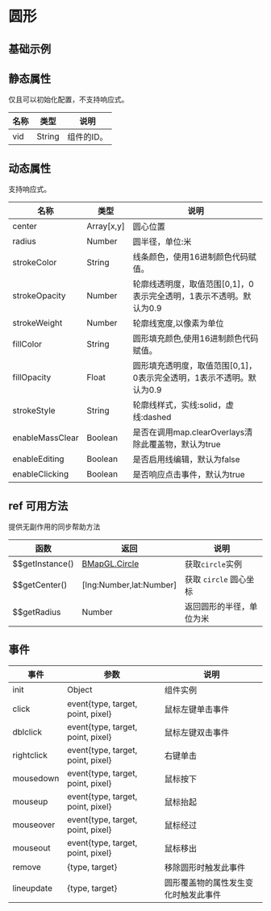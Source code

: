 # 圆形

## 基础示例

<vuep template="#example"></vuep>

<script v-pre type="text/x-template" id="example">

  <template>
    <div class="bmap-page-container">
      <el-bmap vid="amapDemo" :zoom="zoom" :center="center" class="bmap-demo">
        <el-bmap-circle v-for="circle in circles" :center="circle.center" :radius="circle.radius" :fill-opacity="circle.fillOpacity" :events="circle.events" :enable-editing="circle.enableEditing"></el-bmap-circle>
      </el-bmap>
      <button @click="toggleEdit()">切换编辑状态</button>
    </div>
  </template>

  <style>
    .bmap-demo {
      height: 300px;
    }
  </style>

  <script>
    module.exports = {
      data () {
        return {
          zoom: 15,
          center: [121.5273285, 31.21515044],
          circles: [
            {
              center: [121.5273285, 31.21515044],
              radius: 200,
              enableEditing: true,
              fillOpacity: 0.5,
              events: {
                click: () => {
                  alert('click');
                },
                lineupdate: (e,target) => {
                    console.log('lineupdate', e, target);
                }
              }
            }
          ]
        }
      },
      methods: {
        toggleEdit(){
            this.circles.forEach( v => {
                v.enableEditing = !v.enableEditing;
            })
        }
      }
    };
  </script>

</script>


## 静态属性
仅且可以初始化配置，不支持响应式。

名称 | 类型 | 说明
---|---|---|
vid | String | 组件的ID。

## 动态属性
支持响应式。

名称 | 类型 | 说明
---|---|---|
center | Array[x,y] | 圆心位置
radius | Number | 圆半径，单位:米
strokeColor | String | 线条颜色，使用16进制颜色代码赋值。
strokeOpacity | Number | 轮廓线透明度，取值范围[0,1]，0表示完全透明，1表示不透明。默认为0.9
strokeWeight | Number | 轮廓线宽度,以像素为单位
fillColor | String | 圆形填充颜色,使用16进制颜色代码赋值。
fillOpacity | Float | 圆形填充透明度，取值范围[0,1]，0表示完全透明，1表示不透明。默认为0.9
strokeStyle | String | 轮廓线样式，实线:solid，虚线:dashed
enableMassClear | Boolean | 是否在调用map.clearOverlays清除此覆盖物，默认为true
enableEditing | Boolean | 是否启用线编辑，默认为false
enableClicking | Boolean | 是否响应点击事件，默认为true

## ref 可用方法
提供无副作用的同步帮助方法

函数 | 返回 | 说明
---|---|---|
$$getInstance() | [BMapGL.Circle](http://lbsyun.baidu.com/cms/jsapi/reference/jsapi_webgl_1_0.html#a3b14) | 获取`circle`实例
$$getCenter() | [lng:Number,lat:Number] | 获取 `circle` 圆心坐标
$$getRadius | Number | 返回圆形的半径，单位为米

## 事件

事件 | 参数 | 说明
---|---|---|
init | Object | 组件实例
click | event{type, target, point, pixel} | 鼠标左键单击事件
dblclick | event{type, target, point, pixel} | 鼠标左键双击事件
rightclick | event{type, target, point, pixel} | 右键单击
mousedown | event{type, target, point, pixel} | 鼠标按下
mouseup | event{type, target, point, pixel} | 鼠标抬起
mouseover | event{type, target, point, pixel} | 鼠标经过
mouseout | event{type, target, point, pixel} | 鼠标移出
remove | {type, target} | 移除圆形时触发此事件
lineupdate | {type, target}	| 圆形覆盖物的属性发生变化时触发此事件

